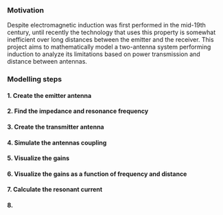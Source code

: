 
### Motivation
Despite electromagnetic induction was first performed in the mid-19th century, until recently the technology that uses this property is somewhat inefficient over long distances between the emitter and the receiver. This project aims to mathematically model a two-antenna system performing induction to analyze its limitations based on power transmission and distance between antennas.

### Modelling steps
#### 1. Create the emitter antenna
#### 2. Find the impedance and resonance frequency 
#### 3. Create the transmitter antenna
#### 4. Simulate the antennas coupling
#### 5. Visualize the gains
#### 6. Visualize the gains as a function of frequency and distance
#### 7. Calculate the resonant current
#### 8. 
